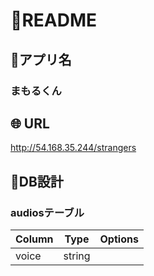 # :cherry_blossom:README

## :house_with_garden:アプリ名
### まもるくん

## :globe_with_meridians: URL
http://54.168.35.244/strangers

## :seedling:DB設計
### audiosテーブル
|Column|Type|Options|
|------|----|-------|
|voice|string||
